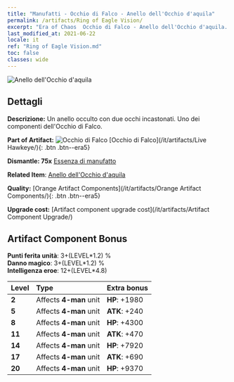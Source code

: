 ```yaml
---
title: "Manufatti - Occhio di Falco - Anello dell'Occhio d'aquila"
permalink: /artifacts/Ring of Eagle Vision/
excerpt: "Era of Chaos  Occhio di Falco - Anello dell'Occhio d'aquila. Un anello occulto con due occhi incastonati. Uno dei componenti dell'Occhio di Falco."
last_modified_at: 2021-06-22
locale: it
ref: "Ring of Eagle Vision.md"
toc: false
classes: wide
---
```


 ![Anello dell'Occhio d'aquila](/images/t/artifact_40334.png)



## Dettagli

 **Descrizione:** Un anello occulto con due occhi incastonati. Uno dei componenti dell'Occhio di Falco.

 **Part of Artifact:** ![Occhio di Falco](/images/t/icon_artifact_33.png) [Occhio di Falco](/it/artifacts/Live Hawkeye/){: .btn .btn--era5}

 **Dismantle: 75x** [Essenza di manufatto](/ItemsIT/con_905/)

 **Related Item**: [Anello dell'Occhio d'aquila](/ItemsIT/art_135/)

 **Quality:** [Orange Artifact Components](/it/artifacts/Orange Artifact Components/){: .btn .btn--era5}

 **Upgrade cost:** [Artifact component upgrade cost](/it/artifacts/Artifact Component Upgrade/)

## Artifact Component Bonus

  **Punti ferita unità**: 3+(LEVEL\*1.2) %<br/>**Danno magico**: 3+(LEVEL\*1.2) %<br/>**Intelligenza eroe**: 12+(LEVEL\*4.8)

  |  Level  | Type |    Extra bonus  | 
  |:--------|:-----|:----------------| 
  | **2** | Affects **4-man** unit | **HP**: +1980 | 
  | **5** | Affects **4-man** unit | **ATK**: +240 | 
  | **8** | Affects **4-man** unit | **HP**: +4300 | 
  | **11** | Affects **4-man** unit | **ATK**: +470 | 
  | **14** | Affects **4-man** unit | **HP**: +7920 | 
  | **17** | Affects **4-man** unit | **ATK**: +690 | 
  | **20** | Affects **4-man** unit | **HP**: +9370 | 
